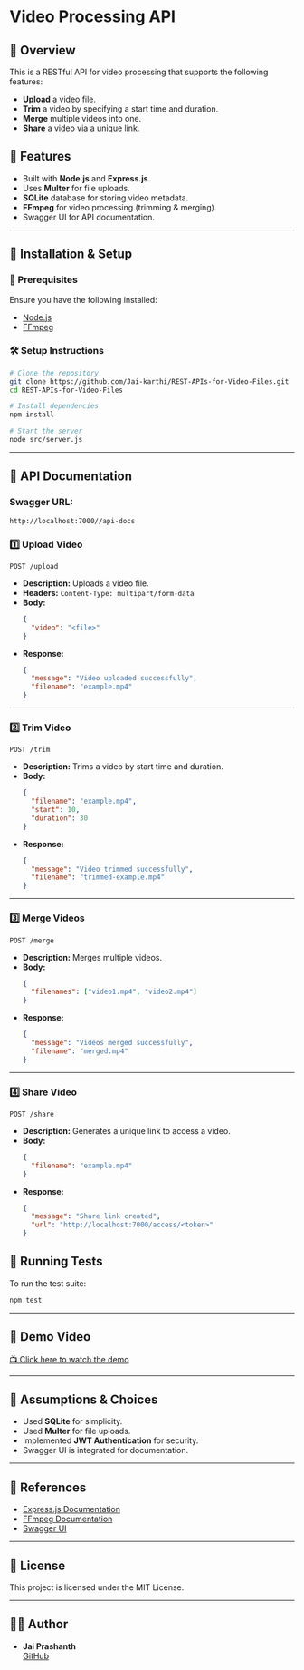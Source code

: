 # Video Processing API

## 📌 Overview
This is a RESTful API for video processing that supports the following features:
- **Upload** a video file.
- **Trim** a video by specifying a start time and duration.
- **Merge** multiple videos into one.
- **Share** a video via a unique link.

## 🚀 Features
- Built with **Node.js** and **Express.js**.
- Uses **Multer** for file uploads.
- **SQLite** database for storing video metadata.
- **FFmpeg** for video processing (trimming & merging).
- Swagger UI for API documentation.

---

## 📂 Installation & Setup

### **🔧 Prerequisites**
Ensure you have the following installed:
- [Node.js](https://nodejs.org/)
- [FFmpeg](https://ffmpeg.org/download.html)

### **🛠 Setup Instructions**
```bash
# Clone the repository
git clone https://github.com/Jai-karthi/REST-APIs-for-Video-Files.git
cd REST-APIs-for-Video-Files

# Install dependencies
npm install

# Start the server
node src/server.js
```

---

## 📜 API Documentation

### **Swagger URL:**
```
http://localhost:7000//api-docs
```

### **1️⃣ Upload Video**
```http
POST /upload
```
- **Description:** Uploads a video file.
- **Headers:** `Content-Type: multipart/form-data`
- **Body:**
  ```json
  {
    "video": "<file>"
  }
  ```
- **Response:**
  ```json
  {
    "message": "Video uploaded successfully",
    "filename": "example.mp4"
  }
  ```

---

### **2️⃣ Trim Video**
```http
POST /trim
```
- **Description:** Trims a video by start time and duration.
- **Body:**
  ```json
  {
    "filename": "example.mp4",
    "start": 10,
    "duration": 30
  }
  ```
- **Response:**
  ```json
  {
    "message": "Video trimmed successfully",
    "filename": "trimmed-example.mp4"
  }
  ```

---

### **3️⃣ Merge Videos**
```http
POST /merge
```
- **Description:** Merges multiple videos.
- **Body:**
  ```json
  {
    "filenames": ["video1.mp4", "video2.mp4"]
  }
  ```
- **Response:**
  ```json
  {
    "message": "Videos merged successfully",
    "filename": "merged.mp4"
  }
  ```

---

### **4️⃣ Share Video**
```http
POST /share
```
- **Description:** Generates a unique link to access a video.
- **Body:**
  ```json
  {
    "filename": "example.mp4"
  }
  ```
- **Response:**
  ```json
  {
    "message": "Share link created",
    "url": "http://localhost:7000/access/<token>"
  }
  ```

## 🧪 Running Tests
To run the test suite:
```bash
npm test
```

---

## 🎥 Demo Video
[📺 Click here to watch the demo](https://drive.google.com/file/d/1O0THT2ujNyPHc2faMdxvv5qnGUm23QMG/view?usp=drive_link)

---

## 📝 Assumptions & Choices
- Used **SQLite** for simplicity.
- Used **Multer** for file uploads.
- Implemented **JWT Authentication** for security.
- Swagger UI is integrated for documentation.

---

## 📜 References
- [Express.js Documentation](https://expressjs.com/)
- [FFmpeg Documentation](https://ffmpeg.org/documentation.html)
- [Swagger UI](https://swagger.io/tools/swagger-ui/)

---

## 📌 License
This project is licensed under the MIT License.

---

## 👨‍💻 Author
- **Jai Prashanth**  
  [GitHub](https://github.com/Jai-karthi) 
